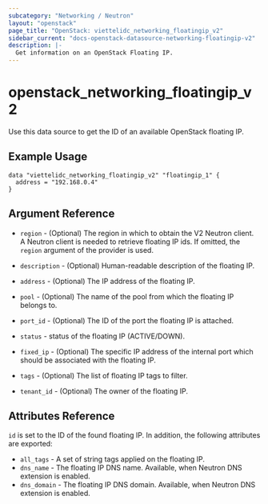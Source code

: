 ```yaml
---
subcategory: "Networking / Neutron"
layout: "openstack"
page_title: "OpenStack: viettelidc_networking_floatingip_v2"
sidebar_current: "docs-openstack-datasource-networking-floatingip-v2"
description: |-
  Get information on an OpenStack Floating IP.
---
```


# openstack\_networking\_floatingip\_v2

Use this data source to get the ID of an available OpenStack floating IP.

## Example Usage

```hcl
data "viettelidc_networking_floatingip_v2" "floatingip_1" {
  address = "192.168.0.4"
}
```

## Argument Reference

* `region` - (Optional) The region in which to obtain the V2 Neutron client.
  A Neutron client is needed to retrieve floating IP ids. If omitted, the
  `region` argument of the provider is used.

* `description` - (Optional) Human-readable description of the floating IP.

* `address` - (Optional) The IP address of the floating IP.

* `pool` - (Optional) The name of the pool from which the floating IP belongs to.

* `port_id` - (Optional) The ID of the port the floating IP is attached.

* `status` - status of the floating IP (ACTIVE/DOWN).

* `fixed_ip` - (Optional) The specific IP address of the internal port which should be associated with the floating IP.

* `tags` - (Optional) The list of floating IP tags to filter.

* `tenant_id` - (Optional) The owner of the floating IP.

## Attributes Reference

`id` is set to the ID of the found floating IP. In addition, the following attributes
are exported:

* `all_tags` - A set of string tags applied on the floating IP.
* `dns_name` - The floating IP DNS name. Available, when Neutron DNS extension
  is enabled.
* `dns_domain` - The floating IP DNS domain. Available, when Neutron DNS
  extension is enabled.
